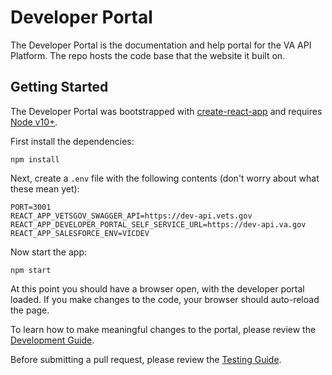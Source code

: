 # Developer Portal

The Developer Portal is the documentation and help portal for the VA API Platform. The repo hosts the code base that the website it built on.

## Getting Started

The Developer Portal was bootstrapped with [create-react-app](https://github.com/facebook/create-react-app) and requires [Node v10+](https://nodejs.org/en/download/).

First install the dependencies:
```
npm install
```

Next, create a `.env` file with the following contents (don't worry about what these mean yet):
```
PORT=3001
REACT_APP_VETSGOV_SWAGGER_API=https://dev-api.vets.gov
REACT_APP_DEVELOPER_PORTAL_SELF_SERVICE_URL=https://dev-api.va.gov
REACT_APP_SALESFORCE_ENV=VICDEV
``` 

Now start the app:
```
npm start
```

At this point you should have a browser open, with the developer portal loaded. If you make changes to the
code, your browser should auto-reload the page.

To learn how to make meaningful changes to the portal, please review the [Development Guide](docs/development.md).

Before submitting a pull request, please review the [Testing Guide](docs/testing.md).


